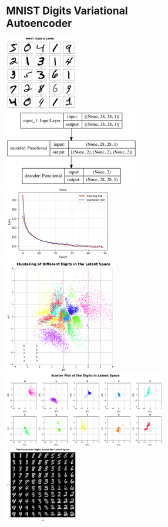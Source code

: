 # MNIST Digits Variational Autoencoder

<img src="https://github.com/olivia-jackson-lambert/digit-variational-autoencoder/blob/main/Graphs/mnist_examples.png" alt="examples" height="200"/>

<img src="https://github.com/olivia-jackson-lambert/digit-variational-autoencoder/blob/main/Graphs/model.png" alt="examples" height="200"/>
<img src="https://github.com/olivia-jackson-lambert/digit-variational-autoencoder/blob/main/Graphs/vae_loss.png" alt="examples" height="200"/>
<img src="https://github.com/olivia-jackson-lambert/digit-variational-autoencoder/blob/main/Graphs/Clustering%20of%20Different%20Digits%20in%20the%20Latent%20Space.png" alt="examples"  height="300"/> <img src="https://github.com/olivia-jackson-lambert/digit-variational-autoencoder/blob/main/Graphs/Scatter%20Plot%20of%20the%20Digits%20in%20Latent%20Space.png" alt="examples" height="200"/>
<img src="https://github.com/olivia-jackson-lambert/digit-variational-autoencoder/blob/main/Graphs/The%20Generated%20Digits%20across%20the%20Latent%20Space.png" alt="examples" height="200"/>
